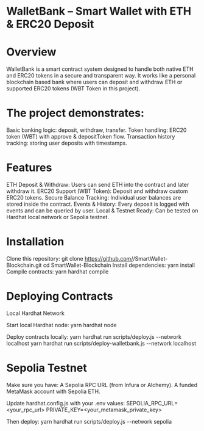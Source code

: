 # WalletBank – Smart Wallet with ETH & ERC20 Deposit
# Overview
WalletBank is a smart contract system designed to handle both native ETH and ERC20 tokens in a secure and transparent way. It works like a personal blockchain based bank where users can deposit and withdraw ETH or supported ERC20 tokens (WBT Token in this project).

# The project demonstrates:

Basic banking logic: deposit, withdraw, transfer.
Token handling: ERC20 token (WBT) with approve & depositToken flow.
Transaction history tracking: storing user deposits with timestamps.

# Features
ETH Deposit & Withdraw: Users can send ETH into the contract and later withdraw it.
ERC20 Support (WBT Token): Deposit and withdraw custom ERC20 tokens.
Secure Balance Tracking: Individual user balances are stored inside the contract.
Events & History: Every deposit is logged with events and can be queried by user.
Local & Testnet Ready: Can be tested on Hardhat local network or Sepolia testnet.

# Installation
Clone this repository:
git clone https://github.com/<username>/SmartWallet-Blockchain.git
cd SmartWallet-Blockchain
Install dependencies:
yarn install
Compile contracts:
yarn hardhat compile

# Deploying Contracts
Local Hardhat Network

Start local Hardhat node:
yarn hardhat node

Deploy contracts locally:
yarn hardhat run scripts/deploy.js --network localhost
yarn hardhat run scripts/deploy-walletbank.js --network localhost


# Sepolia Testnet
Make sure you have:
A Sepolia RPC URL (from Infura or Alchemy).
A funded MetaMask account with Sepolia ETH.

Update hardhat.config.js with your .env values:
SEPOLIA_RPC_URL=<your_rpc_url>
PRIVATE_KEY=<your_metamask_private_key>

Then deploy:
yarn hardhat run scripts/deploy.js --network sepolia







